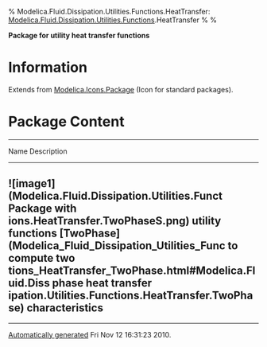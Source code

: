 % Modelica.Fluid.Dissipation.Utilities.Functions.HeatTransfer:
  [Modelica.Fluid.Dissipation.Utilities.Functions](Modelica_Fluid_Dissipation_Utilities_Functions.html#Modelica.Fluid.Dissipation.Utilities.Functions).HeatTransfer
% 
% 

**Package for utility heat transfer functions**

Information
===========

Extends from
[Modelica.Icons.Package](Modelica_Icons_Package.html#Modelica.Icons.Package)
(Icon for standard packages).

Package Content
===============

  ------------------------------------------------------------------------
  Name                                                 Description
  ---------------------------------------------------- -------------------
  ![image1](Modelica.Fluid.Dissipation.Utilities.Funct Package with
  ions.HeatTransfer.TwoPhaseS.png)                     utility functions
  [TwoPhase](Modelica_Fluid_Dissipation_Utilities_Func to compute two
  tions_HeatTransfer_TwoPhase.html#Modelica.Fluid.Diss phase heat transfer
  ipation.Utilities.Functions.HeatTransfer.TwoPhase)   characteristics
  ------------------------------------------------------------------------

* * * * *

[Automatically generated](http://www.3ds.com/) Fri Nov 12 16:31:23 2010.
